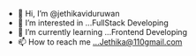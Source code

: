 - 👋 Hi, I’m @jethikaviduruwan
- 👀 I’m interested in ...FullStack Developing
- 🌱 I’m currently learning ...Frontend Developing
- 📫 How to reach me ...Jethika@110gmail.com

<!---
jethikaviduruwan/jethikaviduruwan is a ✨ special ✨ repository because its `README.md` (this file) appears on your GitHub profile.
You can click the Preview link to take a look at your changes.
--->
